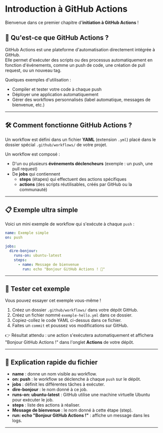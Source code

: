 # Introduction à GitHub Actions

Bienvenue dans ce premier chapitre d'**initiation à GitHub Actions** !

## 🤔 Qu'est-ce que GitHub Actions ?

GitHub Actions est une plateforme d'automatisation directement intégrée à GitHub.  
Elle permet d'exécuter des scripts ou des processus automatiquement en fonction d'événements, comme un push de code, une création de pull request, ou un nouveau tag.

Quelques exemples d'utilisation :
- Compiler et tester votre code à chaque push
- Déployer une application automatiquement
- Gérer des workflows personnalisés (label automatique, messages de bienvenue, etc.)

---

## 🛠️ Comment fonctionne GitHub Actions ?

Un workflow est défini dans un fichier **YAML** (extension `.yml`) placé dans le dossier spécial `.github/workflows/` de votre projet.

Un workflow est composé :
- D'un ou plusieurs **événements déclencheurs** (exemple : un push, une pull request)
- De **jobs** qui contiennent
  - **steps** (étapes) qui effectuent des actions spécifiques
  - **actions** (des scripts réutilisables, créés par GitHub ou la communauté)

---

## 📋 Exemple ultra simple

Voici un mini exemple de workflow qui s'exécute à chaque `push` :

```yaml
name: Exemple simple
on: push

jobs:
  dire-bonjour:
    runs-on: ubuntu-latest
    steps:
      - name: Message de bienvenue
        run: echo "Bonjour GitHub Actions ! 🚀"
```

---

## 🚀 Tester cet exemple

Vous pouvez essayer cet exemple vous-même !

1. Créez un dossier `.github/workflows/` dans votre dépôt GitHub.
2. Créez un fichier nommé `exemple-hello.yml` dans ce dossier.
3. Copiez-collez le code YAML ci-dessus dans ce fichier.
4. Faites un `commit` et poussez vos modifications sur GitHub.

👉 Résultat attendu : une action s'exécutera automatiquement et affichera "Bonjour GitHub Actions !" dans l'onglet **Actions** de votre dépôt.

---

## 🔎 Explication rapide du fichier

- **name** : donne un nom visible au workflow.
- **on: push** : le workflow se déclenche à chaque `push` sur le dépôt.
- **jobs** : définit les différentes tâches à exécuter.
- **dire-bonjour** : le nom donné à ce job.
- **runs-on: ubuntu-latest** : GitHub utilise une machine virtuelle Ubuntu pour exécuter le job.
- **steps** : liste des actions à réaliser.
- **Message de bienvenue** : le nom donné à cette étape (step).
- **run: echo "Bonjour GitHub Actions !"** : affiche un message dans les logs.

---
